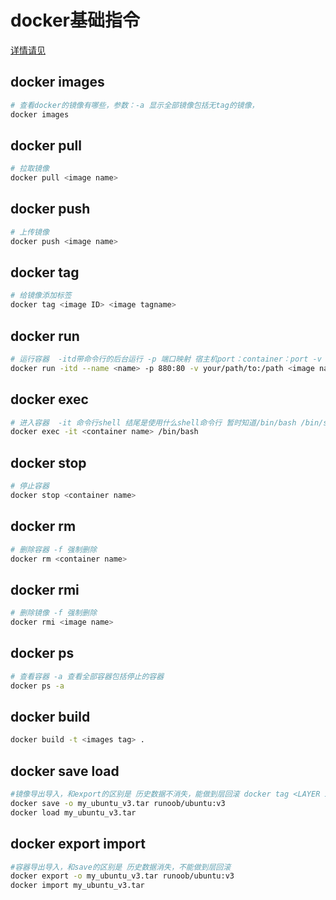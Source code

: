 # docker基础指令
<a href="http://www.runoob.com/docker/docker-command-manual.html">详情请见</a>
## docker images
```bash
# 查看docker的镜像有哪些，参数：-a 显示全部镜像包括无tag的镜像，
docker images
```

## docker pull
```bash
# 拉取镜像
docker pull <image name> 
```

## docker push
```bash
# 上传镜像
docker push <image name> 
```

## docker tag
```bash
# 给镜像添加标签
docker tag <image ID> <image tagname> 
```

## docker run
```bash
# 运行容器  -itd带命令行的后台运行 -p 端口映射 宿主机port：container：port -v 文件夹映射 宿主机：folder：container：folder
docker run -itd --name <name> -p 880:80 -v your/path/to:/path <image name>
```

## docker exec
```bash
# 进入容器  -it 命令行shell 结尾是使用什么shell命令行 暂时知道/bin/bash /bin/sh
docker exec -it <container name> /bin/bash
```

## docker stop
```bash
# 停止容器
docker stop <container name>
```

## docker rm
```bash
# 删除容器 -f 强制删除
docker rm <container name>
```

## docker rmi
```bash
# 删除镜像 -f 强制删除
docker rmi <image name>
```

## docker ps
```bash
# 查看容器 -a 查看全部容器包括停止的容器
docker ps -a
```

## docker build
```bash
docker build -t <images tag> .
```

## docker save load
```bash
#镜像导出导入，和export的区别是 历史数据不消失，能做到层回滚 docker tag <LAYER ID> <IMAGE NAME>
docker save -o my_ubuntu_v3.tar runoob/ubuntu:v3
docker load my_ubuntu_v3.tar
```

## docker export import
```bash
#容器导出导入，和save的区别是 历史数据消失，不能做到层回滚
docker export -o my_ubuntu_v3.tar runoob/ubuntu:v3
docker import my_ubuntu_v3.tar
```
